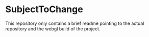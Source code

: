 # SubjectToChange
This repository only contains a brief readme pointing to the actual repository and the webgl build of the project.
